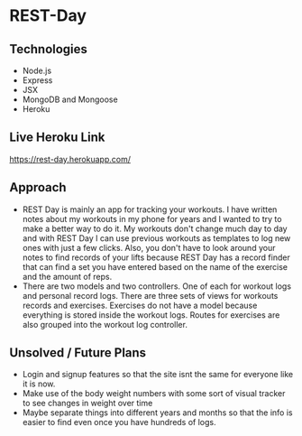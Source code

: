 # REST-Day
## Technologies
- Node.js
- Express
- JSX
- MongoDB and Mongoose
- Heroku

## Live Heroku Link
https://rest-day.herokuapp.com/

## Approach
- REST Day is mainly an app for tracking your workouts. I have written notes about my workouts in my phone for years and I wanted to try to make a better way to do it. My workouts don't change much day to day and with REST Day I can use previous workouts as templates to log new ones with just a few clicks. Also, you don't have to look around your notes to find records of your lifts because REST Day has a record finder that can find a set you have entered based on the name of the exercise and the amount of reps.
- There are two models and two controllers. One of each for workout logs and personal record logs. There are three sets of views for workouts records and exercises. Exercises do not have a model because everything is stored inside the workout logs. Routes for exercises are also grouped into the workout log controller.
## Unsolved / Future Plans
- Login and signup features so that the site isnt the same for everyone like it is now.
- Make use of the body weight numbers with some sort of visual tracker to see changes in weight over time
- Maybe separate things into different years and months so that the info is easier to find even once you have hundreds of logs.